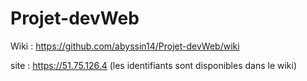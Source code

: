 # Projet-devWeb

Wiki : https://github.com/abyssin14/Projet-devWeb/wiki

site : https://51.75.126.4 (les identifiants sont disponibles dans le wiki)
